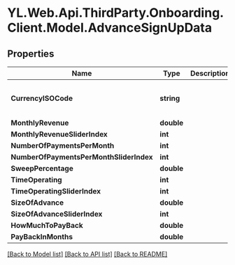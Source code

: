 # YL.Web.Api.ThirdParty.Onboarding.Client.Model.AdvanceSignUpData
## Properties

Name | Type | Description | Notes
------------ | ------------- | ------------- | -------------
**CurrencyISOCode** | **string** |  | [optional] [default to "DKK"]
**MonthlyRevenue** | **double** |  | [optional] 
**MonthlyRevenueSliderIndex** | **int** |  | [optional] 
**NumberOfPaymentsPerMonth** | **int** |  | [optional] 
**NumberOfPaymentsPerMonthSliderIndex** | **int** |  | [optional] 
**SweepPercentage** | **double** |  | [optional] 
**TimeOperating** | **int** |  | [optional] 
**TimeOperatingSliderIndex** | **int** |  | [optional] 
**SizeOfAdvance** | **double** |  | [optional] 
**SizeOfAdvanceSliderIndex** | **int** |  | [optional] 
**HowMuchToPayBack** | **double** |  | [optional] 
**PayBackInMonths** | **double** |  | [optional] 

[[Back to Model list]](../README.md#documentation-for-models) [[Back to API list]](../README.md#documentation-for-api-endpoints) [[Back to README]](../README.md)

